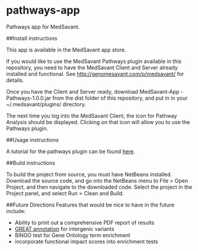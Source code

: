 pathways-app
============

Pathways app for MedSavant.

##Install instructions

This app is available in the MedSavant app store.

If you would like to use the MedSavant Pathways plugin available in this repository, you need to have the MedSavant Client and Server already installed and functional. See http://genomesavant.com/p/medsavant/ for details.

Once you have the Client and Server ready, download MedSavant-App - Pathways-1.0.0.jar from the dist folder of this repository, and put in in your ~/.medsavant/plugins/ directory.

The next time you log into the MedSavant Client, the icon for Pathway Analysis should be displayed. Clicking on that icon will allow you to use the Pathways plugin.

##Usage instructions

A tutorial for the pathways plugin can be found [here](getting_started_guide.pdf).

##Build instructions

To build the project from source, you must have NetBeans installed. Download the source code, and go into the NetBeans menu to File > Open Project, and then navigate to the downloaded code. Select the project in the Project panel, and select Run > Clean and Build.

##Future Directions
Features that would be nice to have in the future include:
* Ability to print out a comprehensive PDF report of results
* [GREAT annotation](http://bejerano.stanford.edu/papers/GREAT.pdf) for intergenic variants
* BiNGO test for Gene Ontology term enrichment
* incorporate functional impact scores into enrichment tests
